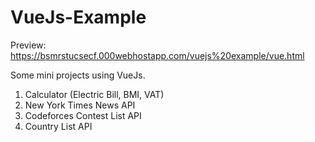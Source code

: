 # VueJs-Example
Preview: https://bsmrstucsecf.000webhostapp.com/vuejs%20example/vue.html

Some mini projects using VueJs.
 1. Calculator (Electric Bill, BMI, VAT)
 2. New York Times News API
 3. Codeforces Contest List API
 3. Country List API
